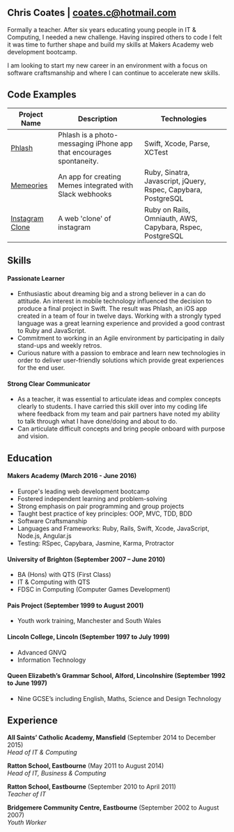 ## Chris Coates | coates.c@hotmail.com

Formally a teacher. After six years educating young people in IT & Computing, I needed a new challenge. Having inspired others to code I felt it was time to further shape and build my skills at Makers Academy web development bootcamp.

I am looking to start my new career in an environment with a focus on software craftsmanship and where I can continue to accelerate new skills.

## Code Examples
| Project Name        | Description         | Technologies        |
|-------------------------|-------------------------|-------------------------|
| [Phlash](https://github.com/chriscoates/phlash)| Phlash is a photo-messaging iPhone app that encourages spontaneity. | Swift, Xcode, Parse, XCTest |
| [Memeories](https://github.com/chriscoates/memeories)               | An app for creating Memes integrated with Slack webhooks   | Ruby, Sinatra, Javascript, jQuery, Rspec, Capybara, PostgreSQL               |
| [Instagram Clone](https://github.com/chriscoates/instagram-challenge) | A web 'clone' of instagram                                                        | Ruby on Rails, Omniauth, AWS, Capybara, Rspec, PostgreSQL                    |


## Skills

#### Passionate Learner

- Enthusiastic about dreaming big and a strong believer in a can do attitude. An interest in mobile technology influenced the decision to produce a final project in Swift. The result was Phlash, an iOS app created in a team of four in twelve days. Working with a strongly typed language was a great learning experience and provided a good contrast to Ruby and JavaScript.
- Commitment to working in an Agile environment by participating in daily stand-ups and weekly retros.
- Curious nature with a passion to embrace and learn new technologies in order to deliver user-friendly solutions which provide great experiences for the end user.

#### Strong Clear Communicator

- As a teacher, it was essential to articulate ideas and complex concepts clearly to students. I have carried this skill over into my coding life where feedback from my team and pair partners have noted my ability to talk through what I have done/doing and about to do.
- Can articulate difficult concepts and bring people onboard with purpose and vision.

## Education

#### Makers Academy (March 2016 - June 2016)

- Europe's leading web development bootcamp
- Fostered independent learning and problem-solving
- Strong emphasis on pair programming and group projects
- Taught best practice of key principles: OOP, MVC, TDD, BDD
- Software Craftsmanship
- Languages and Frameworks: Ruby, Rails, Swift, Xcode, JavaScript, Node.js, Angular.js
- Testing: RSpec, Capybara, Jasmine, Karma, Protractor

#### University of Brighton (September 2007 – June 2010)

- BA (Hons) with QTS (First Class)
- IT & Computing with QTS
- FDSC in Computing (Computer Games Development)

#### Pais Project (September 1999 to August 2001)

- Youth work training, Manchester and South Wales

#### Lincoln College, Lincoln (September 1997 to July 1999)

- Advanced GNVQ
- Information Technology

#### Queen Elizabeth’s Grammar School, Alford, Lincolnshire (September 1992 to June 1997)

- Nine GCSE’s including English, Maths, Science and Design Technology

## Experience

**All Saints’ Catholic Academy, Mansfield** (September 2014 to December 2015)    
*Head of IT & Computing*

**Ratton School, Eastbourne** (May 2011 to August 2014)   
*Head of IT, Business & Computing*

**Ratton School, Eastbourne** (September 2010 to April 2011)   
*Teacher of IT*

**Bridgemere Community Centre, Eastbourne** (September 2002 to August 2007)   
*Youth Worker*
